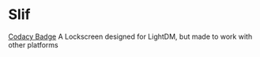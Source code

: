 # Slif
[Codacy Badge](https://api.codacy.com/project/badge/Grade/004a0d626efa4c56b852784857c4a984)
A Lockscreen designed for LightDM, but made to work with other platforms

